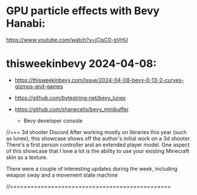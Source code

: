 

# GPU particle effects with Bevy Hanabi:
https://www.youtube.com/watch?v=jCjsC0-gVHU



# thisweekinbevy 2024-04-08:

 * https://thisweekinbevy.com/issue/2024-04-08-bevy-0-13-2-curves-gizmos-and-games

 * https://github.com/bytestring-net/bevy_lunex
 * https://github.com/shanecelis/bevy_minibuffer
   * Bevy developer console

//===
 3d shooter
Discord
After working mostly on libraries this year (such as lunex), this showcase shows off the author's initial work on a 3d shooter. There's a first person controller and an extended player model. One aspect of this showcase that I love a lot is the ability to use your existing Minecraft skin as a texture.

There were a couple of interesting updates during the week, including weapon sway and a movement state machine

//===============================================